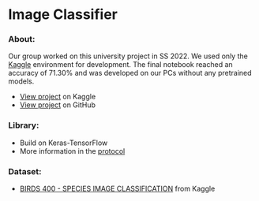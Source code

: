 # Image Classifier

### About:
Our group worked on this university project in SS 2022. We used only the [Kaggle](https://www.kaggle.com/) environment for development. The final notebook reached an accuracy of 71.30% and was developed on our PCs without any pretrained models.
- [View project](https://www.kaggle.com/code/wagerc97/cnn-with-preprocessing-71-30-test-accuracy) on Kaggle
- [View project](./kaggle-notebook.ipynb) on GitHub

### Library:
- Build on Keras-TensorFlow
- More information in the [protocol](./PROTOCOL.md)

### Dataset:
- [BIRDS 400 - SPECIES IMAGE CLASSIFICATION](https://www.kaggle.com/datasets/gpiosenka/100-bird-species?select=birds+latin+names.csv) from Kaggle

